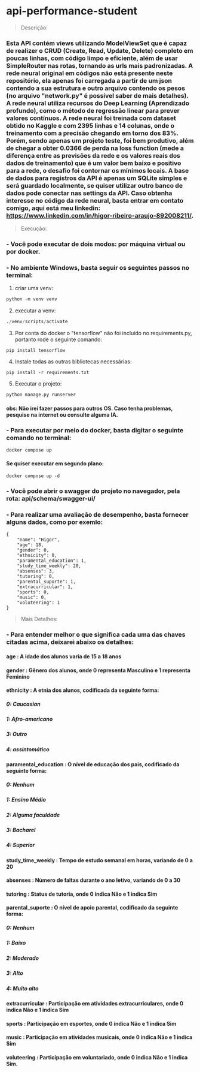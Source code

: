 ﻿# api-performance-student

> Descrição:
### Esta API contém views utilizando ModelViewSet que é capaz de realizer o CRUD (Create, Read, Update, Delete) completo em poucas linhas, com código limpo e eficiente, além de usar SimpleRouter nas rotas, tornando as urls mais padronizadas. A rede neural original em códigos não está presente neste repositório, ela apenas foi carregada a partir de um json contendo a sua estrutura e outro arquivo contendo os pesos (no arquivo "network.py" é possível saber de mais detalhes). A rede neural utiliza recursos do Deep Learning (Aprendizado profundo), como o método de regressão linear para prever valores contínuos. A rede neural foi treinada com dataset obtido no Kaggle e com 2395 linhas e 14 colunas, onde o treinamento com a precisão chegando em torno dos 83%. Porém, sendo apenas um projeto teste, foi bem produtivo, além de chegar a obter 0.0366 de perda na loss function (mede a diferença entre as previsões da rede e os valores reais dos dados de treinamento) que é um valor bem baixo e positivo para a rede, o desafio foi contornar os mínimos locais. A base de dados para registros da API é apenas um SQLite simples e será guardado localmente, se quiser utilizar outro banco de dados pode conectar nas settings da API. Caso obtenha interesse no código da rede neural, basta entrar em contato comigo, aqui está meu linkedin: https://www.linkedin.com/in/higor-ribeiro-araujo-892008211/.

> Execução:

### - Você pode executar de dois modos: por máquina virtual ou por docker.
### - No ambiente Windows, basta seguir os seguintes passos no terminal:
1. criar uma venv:
~~~python
python -m venv venv
~~~
2. executar a venv:
~~~python
./venv/scripts/activate
~~~
3. Por conta do docker o "tensorflow" não foi incluído no requirements.py, portanto rode o seguinte comando: 
~~~
pip install tensorflow
~~~
4. Instale todas as outras bibliotecas necessárias:
~~~
pip install -r requirements.txt
~~~
5. Executar o projeto:
~~~python
python manage.py runserver
~~~
#### obs: Não irei fazer passos para outros OS. Caso tenha problemas, pesquise na internet ou consulte alguma IA.
### - Para executar por meio do docker, basta digitar o seguinte comando no terminal:
~~~
docker compose up
~~~
#### Se quiser executar em segundo plano: 
~~~
docker compose up -d
~~~
### - Você pode abrir o swagger do projeto no navegador, pela rota: api/schema/swagger-ui/
### - Para realizar uma avaliação de desempenho, basta fornecer alguns dados, como por exemlo:
~~~
{
    "name": "Higor",
    "age": 18,
    "gender": 0,
    "ethnicity": 0,
    "paramental_education": 1,
    "study_time_weekly": 20,
    "absenses": 3,
    "tutoring": 0,
    "parental_suporte": 1,
    "extracurricular": 1,
    "sports": 0,
    "music": 0,
    "voluteering": 1
}
~~~
> Mais Detalhes:
### - Para entender melhor o que significa cada uma das chaves citadas acima, deixarei abaixo os detalhes:
#### age : A idade dos alunos varia de 15 a 18 anos
#### gender : Gênero dos alunos, onde 0 representa Masculino e 1 representa Feminino
#### ethnicity : A etnia dos alunos, codificada da seguinte forma:
##### 0: Caucasian
##### 1: Afro-americano
##### 3: Outro
##### 4: assintomático
#### paramental_education : O nível de educação dos pais, codificado da seguinte forma:
##### 0: Nenhum
##### 1: Ensino Médio
##### 2: Alguma faculdade
##### 3: Bacharel
##### 4: Superior
#### study_time_weekly : Tempo de estudo semanal em horas, variando de 0 a 20
#### absenses : Número de faltas durante o ano letivo, variando de 0 a 30
#### tutoring : Status de tutoria, onde 0 indica Não e 1 indica Sim
#### parental_suporte : O nível de apoio parental, codificado da seguinte forma:
##### 0: Nenhum
##### 1: Baixo
##### 2: Moderado
##### 3: Alto
##### 4: Muito alto
#### extracurricular : Participação em atividades extracurriculares, onde 0 indica Não e 1 indica Sim
#### sports : Participação em esportes, onde 0 indica Não e 1 indica Sim
#### music : Participação em atividades musicais, onde 0 indica Não e 1 indica Sim
#### voluteering : Participação em voluntariado, onde 0 indica Não e 1 indica Sim.

